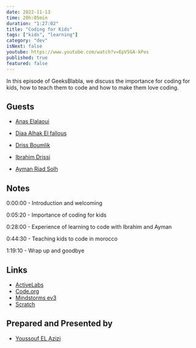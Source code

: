 ```yaml
---
date: 2022-11-13
time: 20h:05min
duration: "1:27:02"
title: "Coding for Kids"
tags: ["kids", "learning"]
category: "dev"
isNext: false
youtube: https://www.youtube.com/watch?v=EpV5GA-kPos
published: true
featured: false
---
```


In this episode of GeeksBlabla, we discuss the importance for coding for kids, how to teach them to code and how to make them love coding.

## Guests

- [Anas Elalaoui ](https://www.linkedin.com/in/adiltouati/)

- [Diaa Alhak El fallous](https://www.linkedin.com/in/elfallous/)

- [Driss Boumlik](https://www.linkedin.com/in/drissboumlik/)

- [Ibrahim Drissi](https://www.linkedin.com/in/ibrahim-drissi-424838244/)

- [Ayman Riad Solh]()

## Notes

0:00:00 - Introduction and welcoming

0:05:20 - Importance of coding for kids

0:28:00 - Experience of learning to code with Ibrahim and Ayman

0:44:30 - Teaching kids to code in morocco

1:19:10 - Wrap up and goodbye

## Links

- [ActiveLabs](https://www.activelabs.ma/)
- [Code.org](https://code.org/)
- [Mindstorms ev3](https://education.lego.com/en-us/downloads/mindstorms-ev3/software#downloads)
- [Scratch](https://scratch.mit.edu/)

## Prepared and Presented by

- [Youssouf EL Azizi](https://elazizi.com/)
